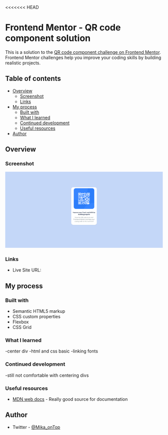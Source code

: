 <<<<<<< HEAD
# Frontend Mentor - QR code component solution

This is a solution to the [QR code component challenge on Frontend Mentor](https://www.frontendmentor.io/challenges/qr-code-component-iux_sIO_H). Frontend Mentor challenges help you improve your coding skills by building realistic projects. 

## Table of contents

- [Overview](#overview)
  - [Screenshot](#screenshot)
  - [Links](#links)
- [My process](#my-process)
  - [Built with](#built-with)
  - [What I learned](#what-i-learned)
  - [Continued development](#continued-development)
  - [Useful resources](#useful-resources)
- [Author](#author)


## Overview

### Screenshot

![](img/qrscreenshot.png)

### Links

- Live Site URL: [](https://mikaforyou.github.io/Begin-projects/)

## My process

### Built with

- Semantic HTML5 markup
- CSS custom properties
- Flexbox
- CSS Grid


### What I learned

-center div
-html and css basic
-linking fonts

### Continued development

-still not comfortable with centering divs

### Useful resources

- [MDN web docs](https://developer.mozilla.org/en-US/) - Really good source for documentation 

## Author

- Twitter - [@Mika_onTop](https://www.twitter.com/yourusername)


